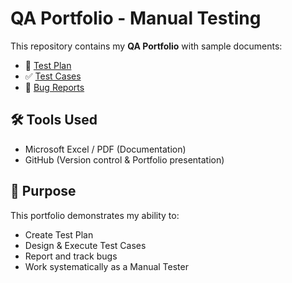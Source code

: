 # QA Portfolio - Manual Testing

This repository contains my **QA Portfolio** with sample documents:
- 📑 [Test Plan](./TestPlan.pdf)
- ✅ [Test Cases](./TestCases.pdf)
- 🐞 [Bug Reports](./BugReport.pdf)

## 🛠 Tools Used
- Microsoft Excel / PDF (Documentation)
- GitHub (Version control & Portfolio presentation)

## 🚀 Purpose
This portfolio demonstrates my ability to:
- Create Test Plan  
- Design & Execute Test Cases  
- Report and track bugs  
- Work systematically as a Manual Tester
